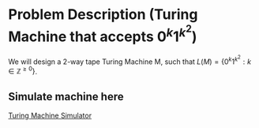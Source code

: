 # Problem Description (Turing Machine that accepts $0^k1^{k^2}$)

We will design a 2-way tape Turing Machine M, such that $L(M)=\{0^k1^{k^2}:k\in \mathbb{Z}^{\geq 0}\}$.

## Simulate machine here

[Turing Machine Simulator](https://morphett.info/turing/turing.html?e385ca57971be1578eeb045a69b9ebda)
